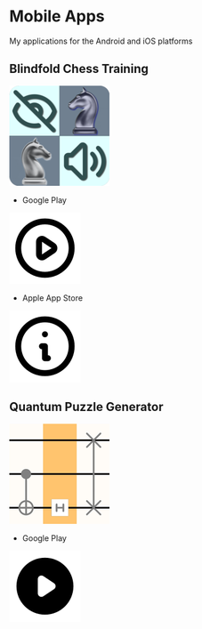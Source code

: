 # Mobile Apps
My applications for the Android and iOS platforms

## Blindfold Chess Training

![](images/bct.png)

* Google Play
  
[![Foo](images/play_light.png)](https://play.google.com/store/apps/details?id=com.github.mrdimosthenis.blindfoldchesstraining)

* Apple App Store

[![Foo](images/info_light.png)](https://apps.apple.com/us/app/apple-store/id1553271236)

## Quantum Puzzle Generator

![](images/qpg.png)

* Google Play

[![Foo](images/play_dark.png)](https://play.google.com/store/apps/details?id=com.github.mrdimosthenis.quantumpuzzlegenerator)
